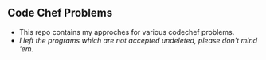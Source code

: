 ## Code Chef Problems   

* This repo contains my approches for various codechef problems.   
* _I left the programs which are not accepted undeleted, please don't mind 'em._  
